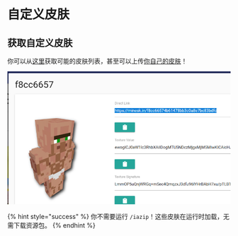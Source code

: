 # 自定义皮肤

## 获取自定义皮肤

你可以从[这里](https://mineskin.org/gallery)获取可能的皮肤列表，甚至可以上传[你自己的皮肤](https://mineskin.org/)！

![](<../../../.gitbook/assets/image (89) (1).png>)

{% hint style="success" %}
你不需要运行 `/iazip`！这些皮肤在运行时加载，无需下载资源包。
{% endhint %}

